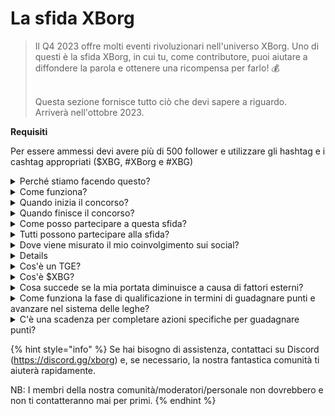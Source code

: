 # La sfida XBorg

> Il Q4 2023 offre molti eventi rivoluzionari nell'universo XBorg. Uno di questi è la sfida XBorg, in cui tu, come contributore, puoi aiutare a diffondere la parola e ottenere una ricompensa per farlo! 💰
>
> \
> Questa sezione fornisce tutto ciò che devi sapere a riguardo. \
> Arriverà nell'ottobre 2023.



**Requisiti**

Per essere ammessi devi avere più di 500 follower e utilizzare gli hashtag e i cashtag appropriati ($XBG, #XBorg e #XBG)

<details>

<summary>Perché stiamo facendo questo?</summary>

Il nostro obiettivo è sensibilizzare sul progetto XBorg, mostrando la nostra fantastica comunità, i nostri prodotti e il nostro token. Organizzare un concorso è il nostro metodo scelto per promuovere un'esperienza piacevole e collaborativa.

</details>

<details>

<summary>Come funziona?</summary>

Partecipa attivamente rispettando le [regole](rules.md) e seguendo le migliori pratiche (link alle migliori pratiche). Accumulerai punti in base all'impatto del tuo coinvolgimento e più abilmente raggiungi questo obiettivo, maggiori saranno le ricompense che tu e la tua lega potrete ottenere.

</details>

<details>

<summary>Quando inizia il concorso?</summary>

Il 1° ottobre 2023.

</details>

<details>

<summary>Quando finisce il concorso?</summary>

Il concorso terminerà due settimane dopo l'Evento di Generazione del Token ([TGE](./#cos'è-un-tge)), la data specifica del quale verrà comunicata in seguito.

</details>

<details>

<summary>Come posso partecipare a questa sfida?</summary>

Una volta soddisfatto il requisito di avere più di 500 follower su Twitter, verranno assegnati punti in base al tuo XBorg Influencers Engagement Rank giornaliero su LunarCrush. Ricorda di includere #XBorg, $XBG o #XBG nei tuoi tweet per un riconoscimento preciso.

</details>

<details>

<summary>Tutti possono partecipare alla sfida?</summary>

La sfida è aperta a tutti, ma i tuoi punti saranno conteggiati solo se hai almeno 500 follower su Twitter.

</details>

<details>

<summary>Dove viene misurato il mio coinvolgimento sui social?</summary>

LunarCrush raccoglie direttamente i dati da Twitter, consentendoci di estrarre e analizzare queste informazioni. Di conseguenza, ci concentriamo esclusivamente sulla misurazione del tuo coinvolgimento su Twitter. Sii consapevole che gli interazioni su altre piattaforme social non vengono prese in considerazione. Per ulteriori informazioni, visita [https://lunarcrush.com/faq.](https://lunarcrush.com/faq.)

</details>

<details>

<summaryPuoi darmi un esempio di coinvolgimento efficace?</summary>

Un coinvolgimento efficace consiste nel creare contenuti accattivanti utilizzando hashtag, cashtag ed emoji. Per ulteriori indicazioni, puoi consultare la nostra completa guida alle migliori pratiche: {LINK}

</details>

<details>

<summary>Cos'è un TGE?</summary>

TGE sta per "Token Generation Event", un termine principalmente utilizzato nel settore delle criptovalute e della blockchain.

**Cosa succede durante un TGE?**

Un TGE comporta la creazione e la distribuzione di una nuova criptovaluta o token ai partecipanti iniziali, di solito per raccogliere fondi per un nuovo progetto. Questo processo prevede che l'azienda o l'organizzazione emittente assegni un determinato numero di token ai sostenitori o agli investitori iniziali.

**In cosa differisce un TGE da un ICO?**

Sebbene sia i TGE (Token Generation Event) che gli ICO (Initial Coin Offering) siano metodi per raccogliere fondi utilizzando token, i termini vengono talvolta usati in modo intercambiabile. Tuttavia, gli addetti ai lavori preferiscono spesso "TGE" perché mette in evidenza la generazione e la distribuzione dei token, anziché l'aspetto dell'"offerta" o della vendita.

</details>

<details>

<summary>Cos'è $XBG?</summary>

[$XBG](../../06-or-token/xbg.md) è un token digitale legato al progetto XBorg.

</details>

<details>

<summary>Cosa succede se la mia portata diminuisce a causa di fattori esterni?</summary>

Se non mantieni o aumenti il coinvolgimento, il tuo rank di influencer diminuirà, risultando in meno punti giornalieri. Tuttavia, i punti che hai già guadagnato non vengono persi.

</details>

<details>

<summary>Come funziona la fase di qualificazione in termini di guadagnare punti e avanzare nel sistema delle leghe?</summary>

Durante le fasi di qualificazione, i partecipanti accumulano punti giornalieri e salgono nella classifica. Conserveremo uno snapshot finale della classifica sia della Fase di Qualificazione 1 che della Fase di Qualificazione 2. Successivamente, in base al numero totale di partecipanti e al successo degli obiettivi collettivi, saranno disponibili posti in varie Leghe. I migliori performer di ciascuna fase di qualificazione riceveranno quindi inviti per unirsi alla lega più adatta in base al loro livello di abilità.

Attraverso queste leghe, inizierà la stagione inaugurale, portando con sé ricompense troppo allettanti per essere ignorate. Questo segna il vero inizio del gioco. Oltre alle ricompense sostanziali, la qualificazione dovrebbe essere un obiettivo primario per molti durante le fasi di qualificazione.

</details>

<details>

<summary>C'è una scadenza per completare azioni specifiche per guadagnare punti?</summary>

Sì, ci sono scadenze per guadagnare punti in base alle fasi del gioco. Ci sono due fasi di qualificazione, seguite dal lancio delle [leghe](scoring/leagues.md). Durante ogni fase, i partecipanti hanno tempo fino alla fine per accumulare il massimo dei punti e assicurarsi una posizione nella [classifica](scoring/leaderboard.md). Una volta lanciate le leghe, il gioco funziona su base stagionale.

Inoltre, i punti vengono guadagnati giornalmente e i dati vengono estratti dall'API di [LunarCrush](scoring/lunarcrush.md) ogni sera prima della mezzanotte (UTC) per calcolare i punti. A causa di problemi tecnici, alcuni dati possono richiedere fino a 48 ore per essere riflessi nella [classifica](scoring/leaderboard.md).

</details>

{% hint style="info" %}
Se hai bisogno di assistenza, contattaci su Discord (https://discord.gg/xborg) e, se necessario, la nostra fantastica comunità ti aiuterà rapidamente.

NB: I membri della nostra comunità/moderatori/personale non dovrebbero e non ti contatteranno mai per primi.
{% endhint %}